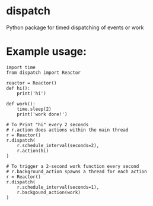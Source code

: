 # dispatch
Python package for timed dispatching of events or work

# Example usage:
	import time
	from dispatch import Reactor

	reactor = Reactor()
	def hi():
		print('hi')

	def work():
		time.sleep(2)
		print('work done!')
	
	# To Print "hi" every 2 seconds
	# r.action does actions within the main thread
	r = Reactor()
	r.dispatch(
		r.schedule_interval(seconds=2), 
		r.action(hi)
	)

	# To trigger a 2-second work function every second
	# r.background_action spawns a thread for each action
	r = Reactor()
	r.dispatch(
		r.schedule_interval(seconds=1), 
		r.backgound_action(work) 
	)
